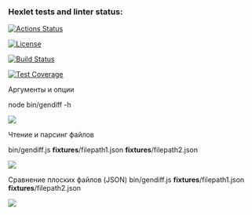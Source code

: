 ### Hexlet tests and linter status:
[![Actions Status](https://github.com/bahtiyar0/frontend-project-46/actions/workflows/hexlet-check.yml/badge.svg)](https://github.com/bahtiyar0/frontend-project-46/actions)

[![License](https://img.shields.io/badge/License-Apache%202.0-blue.svg)](https://opensource.org/licenses/Apache-2.0)

[![Build Status](https://travis-ci.com/username/projectname.svg?branch=master)](https://travis-ci.com/username/projectname)

[![Test Coverage](https://api.codeclimate.com/v1/badges/7cfd79ce778f0eaa874b/test_coverage)](https://codeclimate.com/github/bahtiyar0/frontend-project-46/test_coverage)

Аргументы и опции

node bin/gendiff -h 

<a href="https://asciinema.org/a/8BQw2FWHxu7RSkXtoQ05hbL3b" target="_blank"><img src="https://asciinema.org/a/8BQw2FWHxu7RSkXtoQ05hbL3b.svg" /></a>


Чтение и парсинг файлов

bin/gendiff.js __fixtures__/filepath1.json __fixtures__/filepath2.json


<a href="https://asciinema.org/a/yB3AXFG5By3UsVN0V4M640vqz" target="_blank"><img src="https://asciinema.org/a/yB3AXFG5By3UsVN0V4M640vqz.svg" /></a>



Сравнение плоских файлов (JSON)
bin/gendiff.js __fixtures__/filepath1.json __fixtures__/filepath2.json

<a href="https://asciinema.org/a/0DD0N2mJB055iZFlsP4Fzv5pJ" target="_blank"><img src="https://asciinema.org/a/0DD0N2mJB055iZFlsP4Fzv5pJ.svg" /></a>



